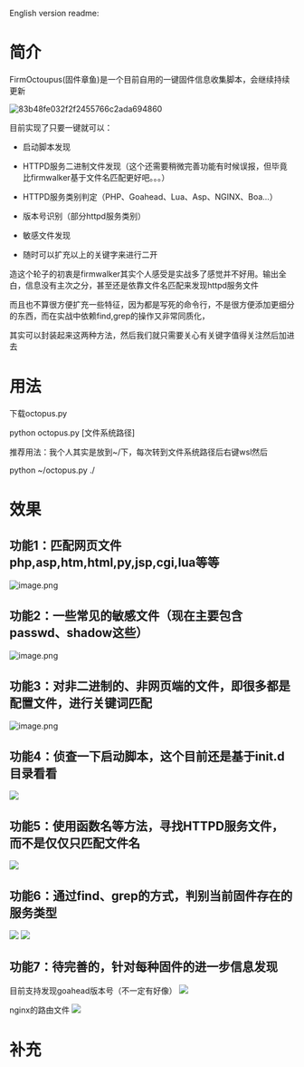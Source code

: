 English version readme:  [](https://github.com/0xba1100n/FirmOctopus/blob/main/Readme_EN.md)
# 简介
FirmOctoupus(固件章鱼)是一个目前自用的一键固件信息收集脚本，会继续持续更新

![83b48fe032f2f2455766c2ada694860](https://balloonblogsrcs.oss-cn-shanghai.aliyuncs.com/83b48fe032f2f2455766c2ada694860.jpg)

目前实现了只要一键就可以：

+ 启动脚本发现

+ HTTPD服务二进制文件发现（这个还需要稍微完善功能有时候误报，但毕竟比firmwalker基于文件名匹配更好吧。。。）

+ HTTPD服务类别判定（PHP、Goahead、Lua、Asp、NGINX、Boa...）

+ 版本号识别（部分httpd服务类别）

+ 敏感文件发现

+ 随时可以扩充以上的关键字来进行二开

造这个轮子的初衷是firmwalker其实个人感受是实战多了感觉并不好用。输出全白，信息没有主次之分，甚至还是依靠文件名匹配来发现httpd服务文件

而且也不算很方便扩充一些特征，因为都是写死的命令行，不是很方便添加更细分的东西，而在实战中依赖find,grep的操作又非常同质化，

其实可以封装起来这两种方法，然后我们就只需要关心有关键字值得关注然后加进去

# 用法

下载octopus.py

python octopus.py [文件系统路径]

推荐用法：我个人其实是放到~/下，每次转到文件系统路径后右键wsl然后

python ~/octopus.py ./

# 效果

## 功能1：匹配网页文件php,asp,htm,html,py,jsp,cgi,lua等等
![image.png](https://balloonblogsrcs.oss-cn-shanghai.aliyuncs.com/20250723123504.png)

## 功能2：一些常见的敏感文件（现在主要包含passwd、shadow这些）

![image.png](https://balloonblogsrcs.oss-cn-shanghai.aliyuncs.com/20250723123613.png)

## 功能3：对非二进制的、非网页端的文件，即很多都是配置文件，进行关键词匹配

![image.png](https://balloonblogsrcs.oss-cn-shanghai.aliyuncs.com/20250723123652.png)

## 功能4：侦查一下启动脚本，这个目前还是基于init.d目录看看

![](https://balloonblogsrcs.oss-cn-shanghai.aliyuncs.com/20250723124009.png)

## 功能5：使用函数名等方法，寻找HTTPD服务文件，而不是仅仅只匹配文件名

![](https://balloonblogsrcs.oss-cn-shanghai.aliyuncs.com/20250723124105.png)

## 功能6：通过find、grep的方式，判别当前固件存在的服务类型
![](https://balloonblogsrcs.oss-cn-shanghai.aliyuncs.com/20250723124313.png)
![](https://balloonblogsrcs.oss-cn-shanghai.aliyuncs.com/20250723124240.png)



## 功能7：待完善的，针对每种固件的进一步信息发现
目前支持发现goahead版本号（不一定有好像）
![](https://balloonblogsrcs.oss-cn-shanghai.aliyuncs.com/20250723124557.png)

nginx的路由文件
![](https://balloonblogsrcs.oss-cn-shanghai.aliyuncs.com/20250723125907.png)
# 补充
